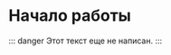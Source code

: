 # Начало работы <Badge type="danger" text="DRAFT" />

::: danger
Этот текст еще не написан.
:::




